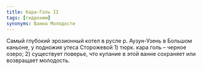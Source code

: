 ```yaml
---
title: Кара-Голь II
tags: [гидроним]
synonyms: Ванна Молодости
---
```


Самый глубокий эрозионный котел в русле р. Аузун-Узень в Большом каньоне, у
подножия утеса Сторожевой 1) тюрк. кара голь – черное озеро; 2) существует
поверье, что купание в этой ванне сохраняет или возвращает молодость.
